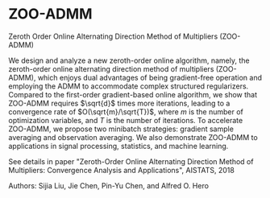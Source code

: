 # ZOO-ADMM
Zeroth Order Online Alternating Direction Method of Multipliers (ZOO-ADMM)

We design and analyze a new zeroth-order online algorithm, namely, the zeroth-order online alternating direction method of multipliers (ZOO-ADMM), which enjoys dual advantages of being gradient-free operation and employing the ADMM to accommodate complex structured regularizers. Compared to the first-order gradient-based online algorithm, we show that ZOO-ADMM requires $\sqrt{d}$ times more iterations, leading to a convergence rate of $O(\sqrt{m}/\sqrt{T})$, where $m$ is the number of optimization variables, and $T$ is the number of iterations. To accelerate ZOO-ADMM, we propose two minibatch strategies: gradient sample averaging and observation averaging. We also demonstrate ZOO-ADMM to applications in signal processing, statistics, and machine learning.

See details in paper "Zeroth-Order Online Alternating Direction Method of Multipliers: Convergence Analysis and Applications", AISTATS, 2018

Authors: Sijia Liu, Jie Chen, Pin-Yu Chen, and Alfred O. Hero
